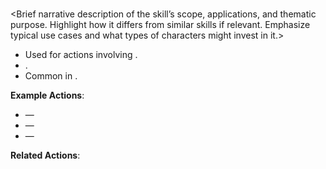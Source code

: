 ### <Skill Name>
*<Short thematic summary of what the skill represents>*

<Brief narrative description of the skill’s scope, applications, and thematic purpose. Highlight how it differs from similar skills if relevant. Emphasize typical use cases and what types of characters might invest in it.>

- Used for actions involving **<types of tasks or challenges>**.
- <Optional clarification or contrast with related skills>.
- Common in **<encounter types or gameplay scenarios>**.

**Example Actions**:  
- *<Action Name>* — <Brief description>  
- *<Action Name>* — <Brief description>  
- *<Action Name>* — <Brief description> 

**Related Actions**:
[<Action Name>](actions.md#<Action-Name>)